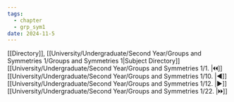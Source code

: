 ```yaml
---
tags:
  - chapter
  - grp_sym1
date: 2024-11-5
---
```

[[Directory]], [[University/Undergraduate/Second Year/Groups and Symmetries 1/Groups and Symmetries 1|Subject Directory]]
[[University/Undergraduate/Second Year/Groups and Symmetries 1/1. |🞀🞀]] [[University/Undergraduate/Second Year/Groups and Symmetries 1/10. |◀]] [[University/Undergraduate/Second Year/Groups and Symmetries 1/12. |▶]] [[University/Undergraduate/Second Year/Groups and Symmetries 1/22. |🞂🞂]]
# 
## 
### 